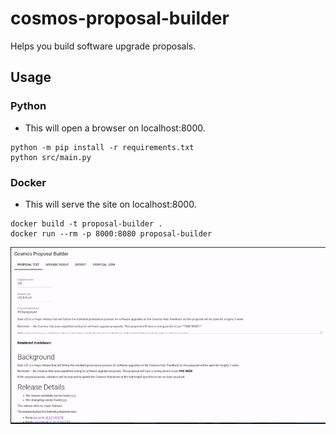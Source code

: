 # cosmos-proposal-builder
Helps you build software upgrade proposals.

## Usage

### Python

* This will open a browser on localhost:8000.
```
python -m pip install -r requirements.txt
python src/main.py
```

### Docker

* This will serve the site on localhost:8000.
```
docker build -t proposal-builder .
docker run --rm -p 8000:8080 proposal-builder
```

![Video capture of user interface](proposal-builder.gif)